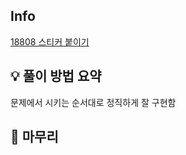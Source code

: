 ## Info
[18808 스티커 붙이기](https://www.acmicpc.net/problem/18808)

## 💡 풀이 방법 요약
문제에서 시키는 순서대로 정직하게 잘 구현함

## 🙂 마무리

